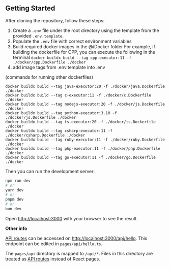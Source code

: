 ## Getting Started

After cloning the repository, follow these steps:
1. Create a `.env` file under the root directory using the template from the provided `.env.template`.
2. Populate the `.env` file with correct environment variables
3. Build required docker images in the @/Docker folder
   For example, if building the dockerfile for CPP, you can execute the following in the terminal
   `docker buildx build --tag cpp-executor:11 -f ./docker/cpp.Dockerfile ./docker`
4. add image tags from .env.template into .env

(commands for running other dockerfiles)
```
docker buildx build --tag java-executor:20 -f ./docker/java.Dockerfile ./docker
docker buildx build --tag c-executor:11 -f ./docker/c.Dockerfile ./docker
docker buildx build --tag nodejs-executor:20 -f ./docker/js.Dockerfile ./docker
docker buildx build --tag python-executor:3.10 -f ./docker/js.Dockerfile ./docker
docker buildx build --tag ts-executor:20 -f ./docker/ts.Dockerfile ./docker
docker buildx build --tag csharp-executor:11 -f ./docker/csharp.Dockerfile ./docker
docker buildx build --tag ruby-executor:11 -f ./docker/ruby.Dockerfile ./docker
docker buildx build --tag php-executor:11 -f ./docker/php.Dockerfile ./docker
docker buildx build --tag go-executor:11 -f ./docker/go.Dockerfile ./docker
```
 
Then you can run the development server:

```bash
npm run dev
# or
yarn dev
# or
pnpm dev
# or
bun dev
```
Open [http://localhost:3000](http://localhost:3000) with your browser to see the result.


**Other info**

[API routes](https://nextjs.org/docs/api-routes/introduction) can be accessed on [http://localhost:3000/api/hello](http://localhost:3000/api/hello). This endpoint can be edited in `pages/api/hello.ts`.

The `pages/api` directory is mapped to `/api/*`. Files in this directory are treated as [API routes](https://nextjs.org/docs/api-routes/introduction) instead of React pages.
